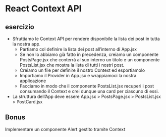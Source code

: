 # React Context API

## esercizio 

- Sfruttiamo le Context API per rendere disponibile la lista dei post in tutta la nostra app.
    - Partiamo col definire la lista dei post all’interno di App.jsx
    - Se non lo abbiamo già fatto in precedenza, creiamo un componente PostsPage.jsx  che conterrà al suo interno un titolo e un componente PostsList.jsx  che mostra la lista di tutti i nostri post.
    - Creiamo un file per definire il nostro Context ed esportiamolo
    - Importiamo il Provider in App.jsx e wrappiamoci la nostra applicazione
    - Facciamo in modo che il componente PostsList.jsx recuperi i post consumando il Context e crei dunque una card per ciascuno di essi.
- La struttura dell’App deve essere
App.jsx > PostsPage.jsx > PostsList.jsx   > PostCard.jsx


## Bonus
Implementare un componente Alert gestito tramite Context